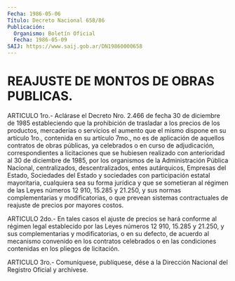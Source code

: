 ```yaml
---
Fecha: 1986-05-06
Título: Decreto Nacional 658/86
Publicación:
  Organismo: Boletín Oficial
  Fecha: 1986-05-09
SAIJ: https://www.saij.gob.ar/DN19860000658
---
```

# REAJUSTE DE MONTOS DE OBRAS PUBLICAS.

<a id="1"></a>
ARTICULO  1ro.-  Aclárase el Decreto Nro. 2.466 de fecha 30 de diciembre de 1985 estableciendo  que  la prohibición de trasladar a los precios de los productos, mercaderías  o  servicios  el aumento que el mismo dispone en su artículo 1ro., contenida en su  artículo 7mo.,  no es de aplicación de aquellos contratos de obras públicas, ya celebrados  o  en  curso  de  adjudicación,  correspondientes  a licitaciones  que  se  hubiesen realizado con anterioridad al 30 de diciembre de 1985, por los  organismos de la Administración Pública Nacional,  centralizados,  descentralizados,    entes  autárquicos, Empresas  del  Estado,  Sociedades  del  Estado  y  sociedades  con participación   estatal  mayoritaria,  cualquiera  sea  su    forma jurídica y que se  sometieran  al  régimen  de las Leyes números 12 910, 15.285 y 21.250, y sus normas complementarias y modificatorias,  o que prevean sistemas contractuales  de  reajuste de precios por mayores costos.

<a id="2"></a>
ARTICULO  2do.-  En  tales  casos el ajuste de precios se hará conforme al régimen legal establecido  por  las  Leyes  números  12 910,  15.285 y 21.250, y sus complementarias y modificatorias, o en su defecto,  de  acuerdo  al  mecanismo  convenido en los contratos celebrados  o  en  las condiciones contenidas  en  los  pliegos  de licitación.

<a id="3"></a>
ARTICULO  3ro.-  Comuníquese,  publíquese, dése a la Dirección Nacional del Registro Oficial y archívese.